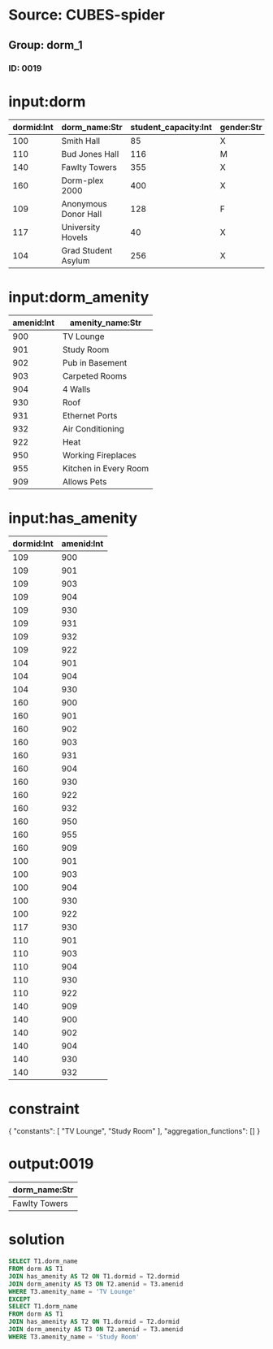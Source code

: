 # Source: CUBES-spider
## Group: dorm_1
### ID: 0019

# input:dorm

| dormid:Int | dorm_name:Str | student_capacity:Int | gender:Str |
|---|---|---|---|
| 100 | Smith Hall | 85 | X |
| 110 | Bud Jones Hall | 116 | M |
| 140 | Fawlty Towers | 355 | X |
| 160 | Dorm-plex 2000 | 400 | X |
| 109 | Anonymous Donor Hall | 128 | F |
| 117 | University Hovels | 40 | X |
| 104 | Grad Student Asylum | 256 | X |

# input:dorm_amenity

| amenid:Int | amenity_name:Str |
|---|---|
| 900 | TV Lounge |
| 901 | Study Room |
| 902 | Pub in Basement |
| 903 | Carpeted Rooms |
| 904 | 4 Walls |
| 930 | Roof |
| 931 | Ethernet Ports |
| 932 | Air Conditioning |
| 922 | Heat |
| 950 | Working Fireplaces |
| 955 | Kitchen in Every Room |
| 909 | Allows Pets |

# input:has_amenity

| dormid:Int | amenid:Int |
|---|---|
| 109 | 900 |
| 109 | 901 |
| 109 | 903 |
| 109 | 904 |
| 109 | 930 |
| 109 | 931 |
| 109 | 932 |
| 109 | 922 |
| 104 | 901 |
| 104 | 904 |
| 104 | 930 |
| 160 | 900 |
| 160 | 901 |
| 160 | 902 |
| 160 | 903 |
| 160 | 931 |
| 160 | 904 |
| 160 | 930 |
| 160 | 922 |
| 160 | 932 |
| 160 | 950 |
| 160 | 955 |
| 160 | 909 |
| 100 | 901 |
| 100 | 903 |
| 100 | 904 |
| 100 | 930 |
| 100 | 922 |
| 117 | 930 |
| 110 | 901 |
| 110 | 903 |
| 110 | 904 |
| 110 | 930 |
| 110 | 922 |
| 140 | 909 |
| 140 | 900 |
| 140 | 902 |
| 140 | 904 |
| 140 | 930 |
| 140 | 932 |

# constraint

{
  "constants": [
    "TV Lounge",
    "Study Room"
  ],
  "aggregation_functions": []
}

# output:0019

| dorm_name:Str |
|---|
| Fawlty Towers |

# solution

```sql
SELECT T1.dorm_name
FROM dorm AS T1
JOIN has_amenity AS T2 ON T1.dormid = T2.dormid
JOIN dorm_amenity AS T3 ON T2.amenid = T3.amenid
WHERE T3.amenity_name = 'TV Lounge'
EXCEPT
SELECT T1.dorm_name
FROM dorm AS T1
JOIN has_amenity AS T2 ON T1.dormid = T2.dormid
JOIN dorm_amenity AS T3 ON T2.amenid = T3.amenid
WHERE T3.amenity_name = 'Study Room'
```

